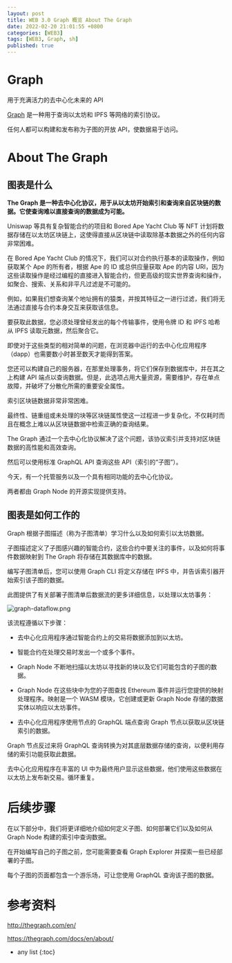 ```yaml
---
layout: post
title: WEB 3.0 Graph 概览 About The Graph
date: 2022-02-20 21:01:55 +0800 
categories: [WEB3]
tags: [WEB3, Graph, sh]
published: true
---
```


# Graph

用于充满活力的去中心化未来的 API

[Graph](http://thegraph.com/en/) 是一种用于查询以太坊和 IPFS 等网络的索引协议。 

任何人都可以构建和发布称为子图的开放 API，使数据易于访问。

# About The Graph

## 图表是什么

**The Graph 是一种去中心化协议，用于从以太坊开始索引和查询来自区块链的数据。它使查询难以直接查询的数据成为可能。**

Uniswap 等具有复杂智能合约的项目和 Bored Ape Yacht Club 等 NFT 计划将数据存储在以太坊区块链上，这使得直接从区块链中读取除基本数据之外的任何内容非常困难。

在 Bored Ape Yacht Club 的情况下，我们可以对合约执行基本的读取操作，例如获取某个 Ape 的所有者，根据 Ape 的 ID 或总供应量获取 Ape 的内容 URI，因为这些读取操作是经过编程的直接进入智能合约，但更高级的现实世界查询和操作，如聚合、搜索、关系和非平凡过滤是不可能的。

例如，如果我们想查询某个地址拥有的猿类，并按其特征之一进行过滤，我们将无法通过直接与合约本身交互来获取该信息。

要获取此数据，您必须处理曾经发出的每个传输事件，使用令牌 ID 和 IPFS 哈希从 IPFS 读取元数据，然后聚合它。

即使对于这些类型的相对简单的问题，在浏览器中运行的去中心化应用程序（dapp）也需要数小时甚至数天才能得到答案。

您还可以构建自己的服务器，在那里处理事务，将它们保存到数据库中，并在其之上构建 API 端点以查询数据。但是，此选项占用大量资源，需要维护，存在单点故障，并破坏了分散化所需的重要安全属性。

索引区块链数据非常非常困难。

最终性、链重组或未处理的块等区块链属性使这一过程进一步复杂化，不仅耗时而且在概念上难以从区块链数据中检索正确的查询结果。

The Graph 通过一个去中心化协议解决了这个问题，该协议索引并支持对区块链数据的高性能和高效查询。

然后可以使用标准 GraphQL API 查询这些 API（索引的“子图”）。

今天，有一个托管服务以及一个具有相同功能的去中心化协议。

两者都由 Graph Node 的开源实现提供支持。

## 图表是如何工作的

Graph 根据子图描述（称为子图清单）学习什么以及如何索引以太坊数据。 

子图描述定义了子图感兴趣的智能合约，这些合约中要关注的事件，以及如何将事件数据映射到 The Graph 将存储在其数据库中的数据。

编写子图清单后，您可以使用 Graph CLI 将定义存储在 IPFS 中，并告诉索引器开始索引该子图的数据。

此图提供了有关部署子图清单后数据流的更多详细信息，以处理以太坊事务：

![graph-dataflow.png](https://thegraph.com/docs/img/graph-dataflow.png)

该流程遵循以下步骤：

- 去中心化应用程序通过智能合约上的交易将数据添加到以太坊。

- 智能合约在处理交易时发出一个或多个事件。

- Graph Node 不断地扫描以太坊以寻找新的块以及它们可能包含的子图的数据。

- Graph Node 在这些块中为您的子图查找 Ethereum 事件并运行您提供的映射处理程序。映射是一个 WASM 模块，它创建或更新 Graph Node 存储的数据实体以响应以太坊事件。

- 去中心化应用程序使用节点的 GraphQL 端点查询 Graph 节点以获取从区块链索引的数据。 

Graph 节点反过来将 GraphQL 查询转换为对其底层数据存储的查询，以便利用存储的索引功能获取此数据。

去中心化应用程序在丰富的 UI 中为最终用户显示这些数据，他们使用这些数据在以太坊上发布新交易。循环重复。

# 后续步骤

在以下部分中，我们将更详细地介绍如何定义子图、如何部署它们以及如何从 Graph Node 构建的索引中查询数据。

在开始编写自己的子图之前，您可能需要查看 Graph Explorer 并探索一些已经部署的子图。 

每个子图的页面都包含一个游乐场，可让您使用 GraphQL 查询该子图的数据。

# 参考资料

http://thegraph.com/en/

https://thegraph.com/docs/en/about/

* any list
{:toc}